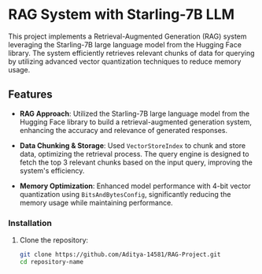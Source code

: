 # RAG System with Starling-7B LLM

This project implements a Retrieval-Augmented Generation (RAG) system leveraging the Starling-7B large language model from the Hugging Face library. The system efficiently retrieves relevant chunks of data for querying by utilizing advanced vector quantization techniques to reduce memory usage.

## Features

- **RAG Approach**: Utilized the Starling-7B large language model from the Hugging Face library to build a retrieval-augmented generation system, enhancing the accuracy and relevance of generated responses.
  
- **Data Chunking & Storage**: Used `VectorStoreIndex` to chunk and store data, optimizing the retrieval process. The query engine is designed to fetch the top 3 relevant chunks based on the input query, improving the system's efficiency.

- **Memory Optimization**: Enhanced model performance with 4-bit vector quantization using `BitsAndBytesConfig`, significantly reducing the memory usage while maintaining performance.


### Installation

1. Clone the repository:
   ```bash
   git clone https://github.com/Aditya-14581/RAG-Project.git
   cd repository-name

